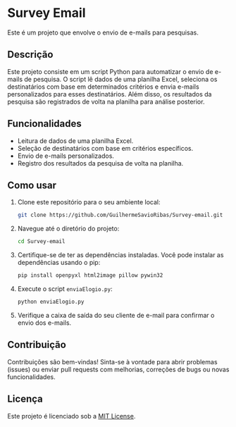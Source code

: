 # Survey Email

Este é um projeto que envolve o envio de e-mails para pesquisas.

## Descrição

Este projeto consiste em um script Python para automatizar o envio de e-mails de pesquisa. O script lê dados de uma planilha Excel, seleciona os destinatários com base em determinados critérios e envia e-mails personalizados para esses destinatários. Além disso, os resultados da pesquisa são registrados de volta na planilha para análise posterior.

## Funcionalidades

- Leitura de dados de uma planilha Excel.
- Seleção de destinatários com base em critérios específicos.
- Envio de e-mails personalizados.
- Registro dos resultados da pesquisa de volta na planilha.

## Como usar

1. Clone este repositório para o seu ambiente local:
    ```bash
    git clone https://github.com/GuilhermeSavioRibas/Survey-email.git
    ```
2. Navegue até o diretório do projeto:
    ```bash
    cd Survey-email
    ```
3. Certifique-se de ter as dependências instaladas. Você pode instalar as dependências usando o pip:
    ```bash
    pip install openpyxl html2image pillow pywin32
    ```
4. Execute o script `enviaElogio.py`:
    ```bash
    python enviaElogio.py
    ```
5. Verifique a caixa de saída do seu cliente de e-mail para confirmar o envio dos e-mails.

## Contribuição

Contribuições são bem-vindas! Sinta-se à vontade para abrir problemas (issues) ou enviar pull requests com melhorias, correções de bugs ou novas funcionalidades.

## Licença

Este projeto é licenciado sob a [MIT License](LICENSE).
